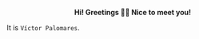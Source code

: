<div align="center">
<p><b>Hi! Greetings 👋🏼 Nice to meet you!</b></p>
</div>

It is `Víctor Palomares`.
